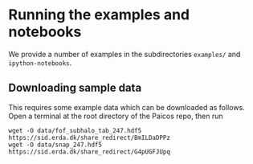 # Running the examples and notebooks

We provide a number of examples in the subdirectories `examples/` and `ipython-notebooks`.

## Downloading sample data

This requires some example data which can be downloaded as follows. Open a terminal at
the root directory of the Paicos repo, then run
```
wget -O data/fof_subhalo_tab_247.hdf5 https://sid.erda.dk/share_redirect/BmILDaDPPz
wget -O data/snap_247.hdf5 https://sid.erda.dk/share_redirect/G4pUGFJUpq
```

